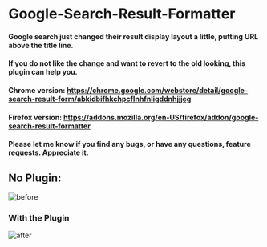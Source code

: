 # Google-Search-Result-Formatter


#### Google search just changed their result display layout a little, putting URL above the title line.

#### If you do not like the change and want to revert to the old looking, this plugin can help you.

#### Chrome version: https://chrome.google.com/webstore/detail/google-search-result-form/abkidbifhkchpcflnhfnligddnhjjjeg

#### Firefox version: https://addons.mozilla.org/en-US/firefox/addon/google-search-result-formatter


####  Please let me know if you find any bugs,  or have any questions, feature requests. Appreciate it. 

#### 

## No Plugin:
![before](https://user-images.githubusercontent.com/16822569/72548203-78e1fb80-384b-11ea-8e36-a4f1762cd20c.PNG)


### With the Plugin
![after](https://user-images.githubusercontent.com/16822569/72548208-7b445580-384b-11ea-81d4-83f2b38dcf29.PNG)
